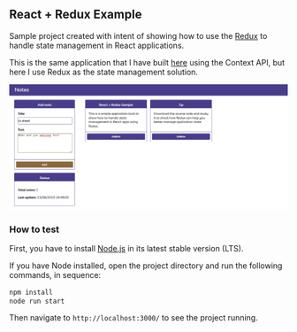 ## React + Redux Example

Sample project created with intent of showing how to use the [Redux](https://redux.js.org/) to handle state management in React applications.

This is the same application that I have built [here](https://github.com/evgomes/react-context-api) using the Context API, but here I use Redux as the state management solution.

![Application running](https://raw.githubusercontent.com/evgomes/notes-redux/master/images/app.png "Application running")

### How to test

First, you have to install [Node.js](https://nodejs.org/en/download/) in its latest stable version (LTS).

If you have Node installed, open the project directory and run the following commands, in sequence:

```
npm install
node run start
```

Then navigate to `http://localhost:3000/` to see the project running.

